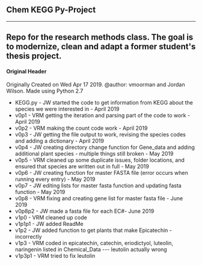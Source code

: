## Chem KEGG Py-Project
---
Repo for the research methods class. The goal is to modernize, clean and adapt a former student's thesis project.
---
#### Original Header
Originally Created on Wed Apr 17 2019. @author: vmoorman and Jordan Wilson. Made using Python 2.7
- KEGG.py - JW started the code to get information from KEGG about the species we were interested in - April 2019
- v0p1 - VRM getting the iteration and parsing part of the code to work - April 2019
- v0p2 - VRM making the count code work - April 2019
- v0p3 - JW getting the file output to work, revising the species codes and adding a dictionary - April 2019
- v0p4 - JW creating directory change function for Gene_data and adding additional plant species - multiple things still broken - May 2019
- v0p5 - VRM cleaned up some duplicate issues, folder locations, and ensured that species are written out in full  - May 2019
- v0p6 - JW creating function for master FASTA file (error occurs when running every entry) - May 2019
- v0p7 - JW editing lists for master fasta function and updating fasta function - May 2019
- v0p8 - VRM fixing and creating gene list for master fasta file - June 2019
- v0p8p2 - JW made a fasta file for each EC#- June 2019
- v1p0 - VRM cleaned up code
- v1p1p1 - JW added ReadMe
- v1p2 - JW added function to get plants that make Epicatechin - incorrectly
- v1p3 - VRM coded in epicatechin, catechin, eriodictyol, luteolin, naringenin listed in Chemical_Data --- leutolin actually wrong
- v1p3p1 - VRM tried to fix leutolin

